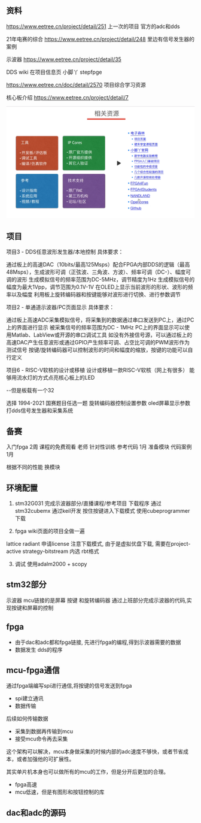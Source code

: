## 资料
https://www.eetree.cn/project/detail/251
上一次的项目 官方的adc和dds

21年电赛的综合
https://www.eetree.cn/project/detail/248
里边有信号发生器的案例

示波器
https://www.eetree.cn/project/detail/35

DDS wiki 在项目信息页 小脚丫 stepfpge

https://www.eetree.cn/doc/detail/2570
项目综合学习资源

核心板介绍
https://www.eetree.cn/project/detail/7

<img src="./ksnip_20230112-103640.png">

## 项目
项目3 - DDS任意波形发生器/本地控制
具体要求：

通过板上的高速DAC（10bits/最高125Msps）配合FPGA内部DDS的逻辑（最高48Msps），生成波形可调（正弦波、三角波、方波）、频率可调（DC-）、幅度可调的波形
生成模拟信号的频率范围为DC-5MHz，调节精度为1Hz
生成模拟信号的幅度为最大1Vpp，调节范围为0.1V-1V
在OLED上显示当前波形的形状、波形的频率以及幅度
利用板上旋转编码器和按键能够对波形进行切换、进行参数调节

项目2 - 单通道示波器/PC页面显示
具体要求：

通过板上高速ADC采集模拟信号，将采集到的数据通过串口发送到PC上，通过PC上的界面进行显示
被采集信号的频率范围为DC - 1MHz
PC上的界面显示可以使用Matlab、LabView或开源的串口调试工具
如没有外接信号源，可以通过板上的高速DAC产生任意波形或通过GPIO产生频率可调、占空比可调的PWM波形作为测试信号
按键/旋转编码器可以控制波形的时间和幅度的缩放，按键的功能可以自行定义

项目6 - RISC-V软核的设计或移植
设计或移植一款RISC-V软核（网上有很多）
能够用流水灯的方式点亮核心板上的LED

--但是板载有一个32

选择 1994-2021 国赛题目任选一题
旋转编码器控制设置参数 oled屏幕显示参数打dds信号发生器和采集系统

## 备赛
入门fpga 2周 课程的免费观看 老师
针对性训练 参考代码 1月
准备模块 代码案例 1月

根据不同的性能 换模块 

## 环境配置
1. stm32G031 完成示波器部分/直播课程/参考项目
下载程序 通过stm32cubemx  通过keil开发
按住按键进入下载模式 使用cubeprogrammer下载



2. fpga wiki页面的项目全做一遍



lattice radiant
申请license 
注意下载模式, 由于是虚拟优盘下载, 需要在project-active strategy-bitstream 内选 rbt格式

3. 调试 
使用adalm2000 + scopy

## stm32部分 
示波器
mcu链接的是屏幕 按键 和旋转编码器 通过上班部分完成示波器的代码,实现按键和屏幕的控制

## fpga
- 由于dac和adc都和fpga链接, 先进行fpga的编程,得到示波器需要的数据
- 数据发生 dds的程序

## mcu-fpga通信 
通过fpga端编写spi进行通信,将按键的信号发送到fpga

- spi建立通讯
- 数据传输
  
后续如何传输数据
- 采集到数据再传输到mcu
- 接受mcu命令再去采集

这个架构可以解决，mcu本身做采集的时候内部的adc速度不够快，或者节省成本，或者加强他的可扩展性。

其实单片机本身也可以做所有的mcu的工作，但是分开后更加的合理。
- fpga高速
- mcu低速，但是有图形和按钮控制的库

## dac和adc的源码
